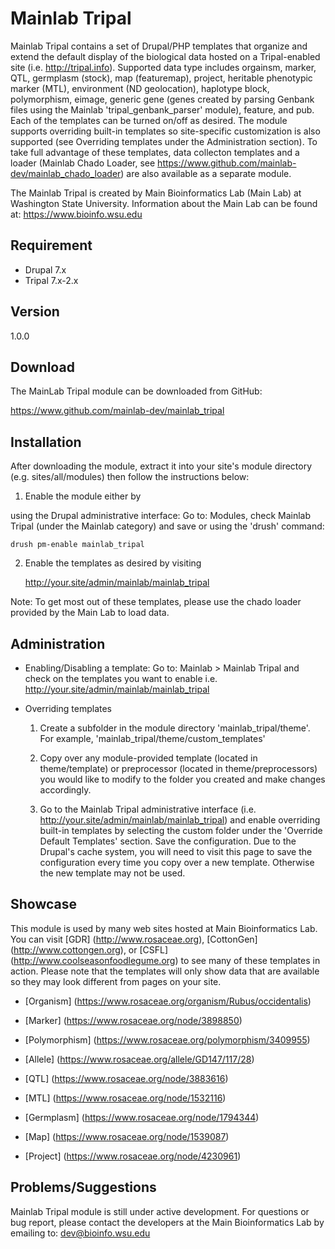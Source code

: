 # Mainlab Tripal
Mainlab Tripal contains a set of Drupal/PHP templates that organize and extend the default 
display of the biological data hosted on a Tripal-enabled site (i.e. http://tripal.info). 
Supported data type includes orgainsm, marker, QTL, germplasm (stock), map 
(featuremap), project, heritable phenotypic marker (MTL), environment (ND geolocation), 
haplotype block, polymorphism, eimage, generic gene (genes created by parsing Genbank 
files using the Mainlab 'tripal_genbank_parser' module), feature, and pub. Each of the 
templates can be turned on/off as desired. The module supports overriding built-in 
templates so site-specific customization is also supported (see Overriding templates under 
the Administration section). To take full advantage of these templates, data collecton 
templates and a loader (Mainlab Chado Loader, see 
https://www.github.com/mainlab-dev/mainlab_chado_loader) are also available as a 
separate module.

The Mainlab Tripal is created by Main Bioinformatics Lab (Main Lab) at Washington State 
University. Information about the Main Lab can be found at: https://www.bioinfo.wsu.edu
 
## Requirement
 - Drupal 7.x
 - Tripal 7.x-2.x

## Version
1.0.0

## Download
The MainLab Tripal module can be downloaded from GitHub:

https://www.github.com/mainlab-dev/mainlab_tripal

## Installation
After downloading the module, extract it into your site's module directory 
(e.g. sites/all/modules) then follow the instructions below:

1. Enable the module either by 

  using the Drupal administrative interface: 
      Go to: Modules, check Mainlab Tripal (under the Mainlab category) and save 
  or using the 'drush' command:
  
  ```
  drush pm-enable mainlab_tripal
  ```

2. Enable the templates as desired by visiting 

      http://your.site/admin/mainlab/mainlab_tripal

Note: To get most out of these templates, please use the chado loader provided by the
Main Lab to load data.

## Administration
 - Enabling/Disabling a template:
   Go to: Mainlab > Mainlab Tripal and check on the templates you want to enable 
   i.e. http://your.site/admin/mainlab/mainlab_tripal
   
 - Overriding templates
   1. Create a subfolder in the module directory 'mainlab_tripal/theme'. For example,
       'mainlab_tripal/theme/custom_templates'
       
   2. Copy over any module-provided template (located in theme/template) or preprocessor
       (located in theme/preprocessors) you would like to modify to the 
       folder you created and make changes accordingly.
       
   3. Go to the Mainlab Tripal administrative interface 
       (i.e. http://your.site/admin/mainlab/mainlab_tripal) and enable overriding built-in 
       templates by selecting the custom folder under the 'Override Default Templates' 
       section. Save the configuration. Due to the Drupal's cache system, you will need to 
       visit this page to save the configuration every time you copy over a new template. 
       Otherwise the new template may not be used.
       
## Showcase
This module is used by many web sites hosted at Main Bioinformatics Lab. You can visit 
[GDR] (http://www.rosaceae.org), [CottonGen] (http://www.cottongen.org), or [CSFL]
(http://www.coolseasonfoodlegume.org) to see many of these templates in action. Please
note that the templates will only show data that are available so they may look different 
from pages on your site.

- [Organism]
   (https://www.rosaceae.org/organism/Rubus/occidentalis)

- [Marker]
   (https://www.rosaceae.org/node/3898850)

- [Polymorphism]
   (https://www.rosaceae.org/polymorphism/3409955)
  
- [Allele]
   (https://www.rosaceae.org/allele/GD147/117/28)

- [QTL]
   (https://www.rosaceae.org/node/3883616)
  
- [MTL]
   (https://www.rosaceae.org/node/1532116)

- [Germplasm]
   (https://www.rosaceae.org/node/1794344)
  
- [Map]
   (https://www.rosaceae.org/node/1539087)
 
- [Project]
   (https://www.rosaceae.org/node/4230961)

## Problems/Suggestions
Mainlab Tripal module is still under active development. For questions or bug report, 
please contact the developers at the Main Bioinformatics Lab by emailing to: 
dev@bioinfo.wsu.edu
